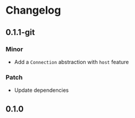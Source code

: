 # Changelog

## 0.1.1-git

### Minor

- Add a `Connection` abstraction with `host` feature

### Patch

- Update dependencies

## 0.1.0

<!-- Increment to skip CHANGELOG.md test: 3 -->
